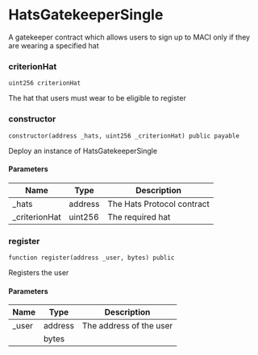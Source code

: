 # HatsGatekeeperSingle

A gatekeeper contract which allows users to sign up to MACI
only if they are wearing a specified hat

### criterionHat

```solidity
uint256 criterionHat
```

The hat that users must wear to be eligible to register

### constructor

```solidity
constructor(address _hats, uint256 _criterionHat) public payable
```

Deploy an instance of HatsGatekeeperSingle

#### Parameters

| Name           | Type    | Description                |
| -------------- | ------- | -------------------------- |
| \_hats         | address | The Hats Protocol contract |
| \_criterionHat | uint256 | The required hat           |

### register

```solidity
function register(address _user, bytes) public
```

Registers the user

#### Parameters

| Name   | Type    | Description             |
| ------ | ------- | ----------------------- |
| \_user | address | The address of the user |
|        | bytes   |                         |
